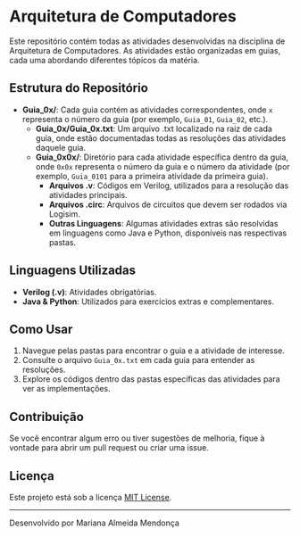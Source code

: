 # Arquitetura de Computadores

Este repositório contém todas as atividades desenvolvidas na disciplina de Arquitetura de Computadores. As atividades estão organizadas em guias, cada uma abordando diferentes tópicos da matéria.

## Estrutura do Repositório

- **Guia_0x/**: Cada guia contém as atividades correspondentes, onde `x` representa o número da guia (por exemplo, `Guia_01`, `Guia_02`, etc.).
  - **Guia_0x/Guia_0x.txt**: Um arquivo .txt localizado na raiz de cada guia, onde estão documentadas todas as resoluções das atividades daquele guia.
  - **Guia_0x0x/**: Diretório para cada atividade específica dentro da guia, onde `0x0x` representa o número da guia e o número da atividade (por exemplo, `Guia_0101` para a primeira atividade da primeira guia).
    - **Arquivos .v**: Códigos em Verilog, utilizados para a resolução das atividades principais.
    - **Arquivos .circ**: Arquivos de circuitos que devem ser rodados via Logisim.
    - **Outras Linguagens**: Algumas atividades extras são resolvidas em linguagens como Java e Python, disponíveis nas respectivas pastas.

## Linguagens Utilizadas

- **Verilog (.v)**: Atividades obrigatórias.
- **Java & Python**: Utilizados para exercícios extras e complementares.

## Como Usar

1. Navegue pelas pastas para encontrar o guia e a atividade de interesse.
2. Consulte o arquivo `Guia_0x.txt` em cada guia para entender as resoluções.
3. Explore os códigos dentro das pastas específicas das atividades para ver as implementações.

## Contribuição

Se você encontrar algum erro ou tiver sugestões de melhoria, fique à vontade para abrir um pull request ou criar uma issue.

## Licença

Este projeto está sob a licença [MIT License](LICENSE).

---

Desenvolvido por Mariana Almeida Mendonça
